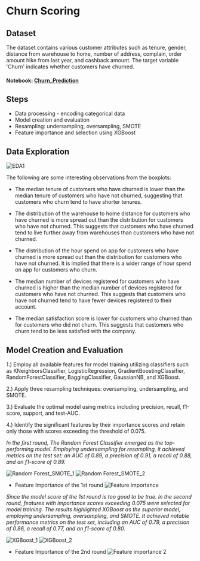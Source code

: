 # Churn Scoring
## Dataset
The dataset contains various customer attributes such as tenure, gender, distance from warehouse to home, number of address, complain, order amount hike from last year, and cashback amount. The target variable 'Churn' indicates whether customers have churned.

#### Notebook: [Churn_Prediction](https://github.com/JamjureeK/MADT8101-Customer-Analytics/blob/main/%2303%20Churn%20Scoring/Churn_Prediction.ipynb)

## Steps
* Data processing - encoding categorical data
* Model creation and evaluation
* Resampling: undersampling, oversampling, SMOTE
* Feature importance and selection using XGBoost

## Data Exploration
![EDA1](https://github.com/JamjureeK/MADT8101-Customer-Analytics/assets/142724038/8c880c66-f3b1-48ed-9d35-1585065adbbf)

The following are some interesting observations from the boxplots:

* The median tenure of customers who have churned is lower than the median tenure of customers who have not churned, suggesting that customers who churn tend to have shorter tenures.
  
* The distribution of the warehouse to home distance for customers who have churned is more spread out than the distribution for customers who have not churned. This suggests that customers who have churned tend to live further away from warehouses than customers who have not churned.
  
* The distribution of the hour spend on app for customers who have churned is more spread out than the distribution for customers who have not churned. It is implied that there is a wider range of hour spend on app for customers who churn.
  
* The median number of devices registered for customers who have churned is higher than the median number of devices registered for customers who have not churned. This suggests that customers who have not churned tend to have fewer devices registered to their account.
  
* The median satisfaction score is lower for customers who churned than for customers who did not churn. This suggests that customers who churn tend to be less satisfied with the company.

## Model Creation and Evaluation
1.) Employ all available features for model training utilizing classifiers such as KNeighborsClassifier, LogisticRegression, GradientBoostingClassifier, RandomForestClassifier, BaggingClassifier, GaussianNB, and XGBoost.

2.) Apply three resampling techniques: oversampling, undersampling, and SMOTE.

3.) Evaluate the optimal model using metrics including precision, recall, f1-score, support, and test-AUC.

4.) Identify the significant features by their importance scores and retain only those with scores exceeding the threshold of 0.075.

*In the first round, The Random Forest Classifier emerged as the top-performing model. Employing undersampling for resampling, it achieved metrics on the test set: an AUC of 0.89, a precision of 0.91, a recall of 0.88, and an f1-score of 0.89.*

![Random Forest_SMOTE_1](https://github.com/JamjureeK/MADT8101-Customer-Analytics/assets/142724038/6cb54b6d-7b5d-4cc9-806b-8119a1570532) ![Random Forest_SMOTE_2](https://github.com/JamjureeK/MADT8101-Customer-Analytics/assets/142724038/7d7aac93-8559-486e-843b-1ddd8c6c47c9)

* Feature Importance of the 1st round
![Feature importance](https://github.com/JamjureeK/MADT8101-Customer-Analytics/assets/142724038/be8e5f7a-275d-4e91-89c3-0b26dda0c6d0)

*Since the model score of the 1st round is too good to be true. In the second round, features with importance scores exceeding 0.075 were selected for model training. The results highlighted XGBoost as the superior model, employing undersampling, oversampling, and SMOTE. It achieved notable performance metrics on the test set, including an AUC of 0.79, a precision of 0.86, a recall of 0.77, and an f1-score of 0.80.*

![XGBoost_1](https://github.com/JamjureeK/MADT8101-Customer-Analytics/assets/142724038/6d0f9b54-3989-44dc-9182-883ec86545a3) 
![XGBoost_2](https://github.com/JamjureeK/MADT8101-Customer-Analytics/assets/142724038/de472aa8-8f8a-47a7-96f3-ceef94496462)

* Feature Importance of the 2nd round
![Feature importance 2](https://github.com/JamjureeK/MADT8101-Customer-Analytics/assets/142724038/d15d40bf-47fb-477f-b9bf-22328f584262)





